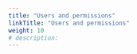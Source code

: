 ```yaml
---
title: "Users and permissions"
linkTitle: "Users and permissions"
weight: 10
# description:
---
```


